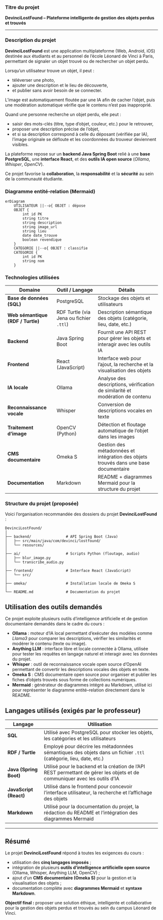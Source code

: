 ### Titre du projet  
**DevinciLostFound – Plateforme intelligente de gestion des objets perdus et trouvés**

---

### Description du projet  

**DevinciLostFound** est une application multiplateforme (Web, Android, iOS) destinée aux étudiants et au personnel de l’école Léonard de Vinci à Paris, permettant de signaler un objet trouvé ou de rechercher un objet perdu.  

Lorsqu’un utilisateur trouve un objet, il peut :  
- téléverser une photo,  
- ajouter une description et le lieu de découverte,  
- et publier sans avoir besoin de se connecter.  

L’image est automatiquement floutée par une IA afin de cacher l’objet, puis une modération automatique vérifie que le contenu n’est pas inapproprié.  

Quand une personne recherche un objet perdu, elle peut :  
- saisir des mots-clés (titre, type d’objet, couleur, etc.) pour le retrouver,  
- proposer une description précise de l’objet,  
- et si sa description correspond à celle du déposant (vérifiée par IA), l’image originale se défloute et les coordonnées du trouveur deviennent visibles.  

La plateforme repose sur un **backend Java Spring Boot** relié à une **base PostgreSQL**, une **interface React**, et des **outils IA open source** (*Ollama*, *Whisper*, *OpenCV*).  

Ce projet favorise la **collaboration**, la **responsabilité** et la **sécurité** au sein de la communauté étudiante.

### Diagramme entité-relation (Mermaid)

```mermaid
erDiagram
    UTILISATEUR ||--o{ OBJET : dépose
    OBJET {
        int id PK
        string titre
        string description
        string image_url
        string lieu
        date date_trouve
        boolean revendique
    }
    CATEGORIE ||--o{ OBJET : classifie
    CATEGORIE {
        int id PK
        string nom
    }
```

### Technologies utilisées

| Domaine | Outil / Langage | Détails |
|----------|------------------|---------|
| **Base de données (SQL)** | PostgreSQL | Stockage des objets et utilisateurs |
| **Web sémantique (RDF / Turtle)** | RDF Turtle (via Jena ou fichier `.ttl`) | Description sémantique des objets (catégorie, lieu, date, etc.) |
| **Backend** | Java Spring Boot | Fournit une API REST pour gérer les objets et interagir avec les outils IA |
| **Frontend** | React (JavaScript) | Interface web pour l’ajout, la recherche et la visualisation des objets |
| **IA locale** | Ollama | Analyse des descriptions, vérification de similarité et modération de contenu |
| **Reconnaissance vocale** | Whisper | Conversion de descriptions vocales en texte |
| **Traitement d’image** | OpenCV (Python) | Détection et floutage automatique de l’objet dans les images |
| **CMS documentaire** | Omeka S | Gestion des métadonnées et intégration des objets trouvés dans une base documentaire |
| **Documentation** | Markdown | README + diagrammes Mermaid pour la structure du projet |

### Structure du projet (proposée)

Voici l’organisation recommandée des dossiers du projet **DevinciLostFound** :

```plaintext
DevinciLostFound/
│
├── backend/                # API Spring Boot (Java)
│   ├── src/main/java/com/devinci/lostfound/
│   └── resources/
│
├── ai/                     # Scripts Python (floutage, audio)
│   ├── blur_image.py
│   └── transcribe_audio.py
│
├── frontend/               # Interface React (JavaScript)
│   └── src/
│
├── omeka/                  # Installation locale de Omeka S
│
└── README.md               # Documentation du projet
```
## Utilisation des outils demandés

Ce projet exploite plusieurs outils d’intelligence artificielle et de gestion documentaire demandés dans le cadre du cours :

- **Ollama** : moteur d’IA local permettant d’exécuter des modèles comme *Llama3* pour comparer les descriptions, vérifier les similarités et modérer le contenu (texte ou image).  
- **Anything LLM** : interface libre et locale connectée à Ollama, utilisée pour tester les requêtes en langage naturel et interagir avec les données du projet.  
- **Whisper** : outil de reconnaissance vocale open source d’OpenAI permettant de convertir les descriptions vocales des objets en texte.  
- **Omeka S** : CMS documentaire open source pour organiser et publier les fiches d’objets trouvés sous forme de collections numériques.  
- **Mermaid** : générateur de diagrammes intégré au Markdown, utilisé ici pour représenter le diagramme entité–relation directement dans le README.

##  Langages utilisés (exigés par le professeur)

| Langage | Utilisation |
|----------|--------------|
| **SQL** | Utilisé avec PostgreSQL pour stocker les objets, les catégories et les utilisateurs |
| **RDF / Turtle** | Employé pour décrire les métadonnées sémantiques des objets dans un fichier `.ttl` (catégorie, lieu, date, etc.) |
| **Java (Spring Boot)** | Utilisé pour le backend et la création de l’API REST permettant de gérer les objets et de communiquer avec les outils d’IA |
| **JavaScript (React)** | Utilisé dans le frontend pour concevoir l’interface utilisateur, la recherche et l’affichage des objets |
| **Markdown** | Utilisé pour la documentation du projet, la rédaction du README et l’intégration des diagrammes Mermaid |

---

## Résumé

Le projet **DevinciLostFound** répond à toutes les exigences du cours :  
- utilisation des **cinq langages imposés** ;  
- intégration de plusieurs **outils d’intelligence artificielle open source** (Ollama, Whisper, Anything LLM, OpenCV) ;  
- ajout d’un **CMS documentaire (Omeka S)** pour la gestion et la visualisation des objets ;  
- documentation complète avec **diagrammes Mermaid** et **syntaxe Markdown**.  

**Objectif final :** proposer une solution éthique, intelligente et collaborative pour la gestion des objets perdus et trouvés au sein du campus Léonard de Vinci.
 

